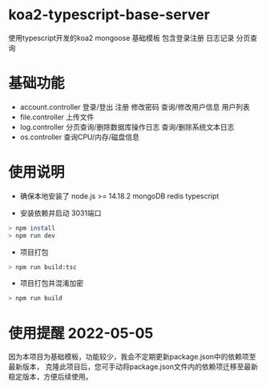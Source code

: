 # koa2-typescript-base-server
使用typescript开发的koa2 mongoose 基础模板 包含登录注册 日志记录 分页查询

# 基础功能
- account.controller
  登录/登出
  注册
  修改密码
  查询/修改用户信息
  用户列表
- file.controller
  上传文件
- log.controller
  分页查询/删除数据库操作日志
  查询/删除系统文本日志
- os.controller
  查询CPU/内存/磁盘信息

# 使用说明
- 确保本地安装了 
  node.js >= 14.18.2
  mongoDB
  redis
  typescript

- 安装依赖并启动 3031端口
```bash
> npm install
> npm run dev
```
- 项目打包
```bash
> npm run build:tsc
```
- 项目打包并混淆加密
```bash
> npm run build
```

# 使用提醒 2022-05-05
  因为本项目为基础模板，功能较少，我会不定期更新package.json中的依赖项至最新版本，
  克隆此项目后，您可手动将package.json文件内的依赖项迁移至最新稳定版本，方便后续使用。
  